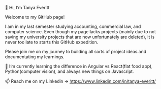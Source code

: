 👋 Hi, I’m Tanya Everitt

Welcome to my GitHub page!

I am in my last semester studying accounting, commercial law, and computer science. Even though my page lacks projects (mainly due to not saving my university projects that are now unfortunately are deleted), it is never too late to starts this GitHub expedition.

Please join me on my journey to building all sorts of project ideas and documentating my learnings.

🌱 I’m currently learning the difference in Angular vs React(flat food app), Python(computer vision), and always new things on Javascript.

📫 Reach me on my Linkedin -> https://www.linkedin.com/in/tanya-everitt/

<!---
ttanyaeveritt/ttanyaeveritt is a ✨ special ✨ repository because its `README.md` (this file) appears on your GitHub profile.
You can click the Preview link to take a look at your changes.
--->
